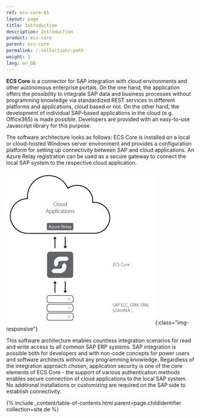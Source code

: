 ```yaml
---
ref: ecs-core-01
layout: page
title: Introduction
description: Introduction
product: ecs-core
parent: ecs-core
permalink: /:collection/:path
weight: 1
lang: en_GB
---
```


**ECS Core** is a connector for SAP integration with cloud environments and other autonomous enterprise portals. On the one hand, the application offers the possibility to integrate SAP data and business processes without programming knowledge via standardized REST services in different platforms and applications, cloud based or not. On the other hand, the development of individual SAP-based applications in the cloud (e.g. Office365) is made possible. Developers are provided with an easy-to-use Javascript library for this purpose.

The software architecture looks as follows: ECS Core is installed on a local or cloud-hosted Windows server environment and provides a configuration platform for setting up connectivity between SAP and cloud applications. An Azure Relay registration can be used as a secure gateway to connect the local SAP system to the respective cloud application.  

![ecscore-architecture](/img/content/ecscore-architecture.jpg){:class="img-responsive"}

This software architecture enables countless integration scenarios for read and write access to all common SAP ERP systems. SAP integration is possible both for developers and with non-code concepts for power users and software architects without any programming knowledge. 
Regardless of the integration approach chosen, application security is one of the core elements of ECS Core - the support of various authentication methods enables secure connection of cloud applications to the local SAP system. No additional installations or customizing are required on the SAP side to establish connectivity.

{% include _content/table-of-contents.html parent=page.childidentifier collection=site.de %}